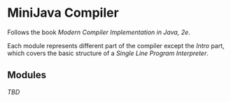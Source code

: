 # MiniJava Compiler
Follows the book *Modern Compiler Implementation in Java, 2e*.

Each module represents different part of the compiler except the *Intro* part, which covers the basic structure of a
*Single Line Program Interpreter*.

## Modules
*TBD*
